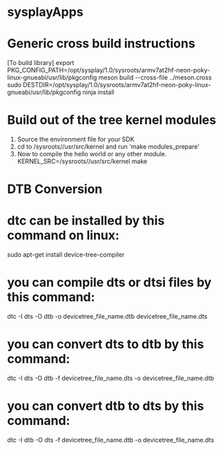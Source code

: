 # sysplayApps

# Generic cross build instructions
[To build library]
export PKG_CONFIG_PATH=/opt/sysplay/1.0/sysroots/armv7at2hf-neon-poky-linux-gnueabi/usr/lib/pkgconfig
meson build --cross-file ../meson.cross 
sudo DESTDIR=/opt/sysplay/1.0/sysroots/armv7at2hf-neon-poky-linux-gnueabi/usr/lib/pkgconfig ninja install

# Build out of the tree kernel modules
1. Source the environment file for your SDK
2. cd to <SDKInstallPath>/sysroots/<mach>/usr/src/kernel and run 'make modules_prepare'
3. Now to compile the hello world or any other module.
KERNEL_SRC=<SDKInstallPath>/sysroots/<mach>/usr/src/kernel make

# DTB Conversion 
# dtc can be installed by this command on linux:
sudo apt-get install device-tree-compiler
# you can compile dts or dtsi files by this command:
dtc -I dts -O dtb -o devicetree_file_name.dtb devicetree_file_name.dts
# you can convert dts to dtb by this command:
dtc -I dts -O dtb -f devicetree_file_name.dts -o devicetree_file_name.dtb
# you can convert dtb to dts by this command:
dtc -I dtb -O dts -f devicetree_file_name.dtb -o devicetree_file_name.dts


